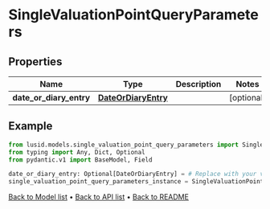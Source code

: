 # SingleValuationPointQueryParameters

## Properties
Name | Type | Description | Notes
------------ | ------------- | ------------- | -------------
**date_or_diary_entry** | [**DateOrDiaryEntry**](DateOrDiaryEntry.md) |  | [optional] 
## Example

```python
from lusid.models.single_valuation_point_query_parameters import SingleValuationPointQueryParameters
from typing import Any, Dict, Optional
from pydantic.v1 import BaseModel, Field

date_or_diary_entry: Optional[DateOrDiaryEntry] = # Replace with your value
single_valuation_point_query_parameters_instance = SingleValuationPointQueryParameters(date_or_diary_entry=date_or_diary_entry)

```

[Back to Model list](../README.md#documentation-for-models) &#8226; [Back to API list](../README.md#documentation-for-api-endpoints) &#8226; [Back to README](../README.md)

